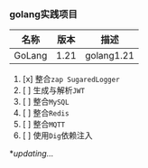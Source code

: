 ### golang实践项目

|            名称             |      版本       |      描述       |
|:-------------------------:|:-------------:|:-------------:|
|          GoLang           |     1.21      |  golang1.21   |

1. [x] 整合`zap SugaredLogger`
2. [ ] 生成与解析`JWT`
3. [ ] 整合`MySQL`
4. [ ] 整合`Redis`
5. [ ] 整合`MQTT`
6. [ ] 使用`Dig`依赖注入

**updating...*